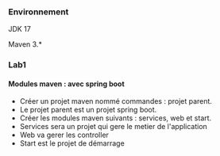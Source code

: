 ### Environnement ###

JDK 17

Maven 3.*

### Lab1 
#### Modules maven : avec spring boot
- Créer un projet maven nommé commandes : projet parent.
- Le projet parent est un projet spring boot.
- Créer les modules maven suivants : services, web et start.
- Services sera un projet qui gere le metier de l'application
- Web va gerer les controller
- Start est le projet de démarrage